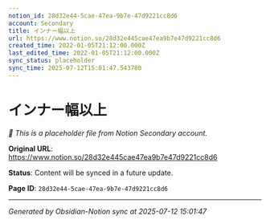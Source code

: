 ```yaml
---
notion_id: 28d32e44-5cae-47ea-9b7e-47d9221cc8d6
account: Secondary
title: インナー幅以上
url: https://www.notion.so/28d32e445cae47ea9b7e47d9221cc8d6
created_time: 2022-01-05T21:12:00.000Z
last_edited_time: 2022-01-05T21:12:00.000Z
sync_status: placeholder
sync_time: 2025-07-12T15:01:47.543780
---
```


# インナー幅以上

*🔄 This is a placeholder file from Notion Secondary account.*

**Original URL**: https://www.notion.so/28d32e445cae47ea9b7e47d9221cc8d6

**Status**: Content will be synced in a future update.

**Page ID**: `28d32e44-5cae-47ea-9b7e-47d9221cc8d6`

---

*Generated by Obsidian-Notion sync at 2025-07-12 15:01:47*
